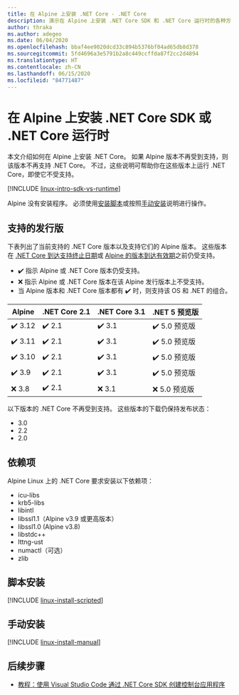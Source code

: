 ```yaml
---
title: 在 Alpine 上安装 .NET Core - .NET Core
description: 演示在 Alpine 上安装 .NET Core SDK 和 .NET Core 运行时的各种方法。
author: thraka
ms.author: adegeo
ms.date: 06/04/2020
ms.openlocfilehash: bbaf4ee9020dcd33c894b5376bf04ad65db8d378
ms.sourcegitcommit: 5fd4696a3e5791b2a8c449ccffda87f2cc2d4894
ms.translationtype: HT
ms.contentlocale: zh-CN
ms.lasthandoff: 06/15/2020
ms.locfileid: "84771487"
---
```

# <a name="install-net-core-sdk-or-net-core-runtime-on-alpine"></a>在 Alpine 上安装 .NET Core SDK 或 .NET Core 运行时

本文介绍如何在 Alpine 上安装 .NET Core。 如果 Alpine 版本不再受到支持，则该版本不再支持 .NET Core。 不过，这些说明可帮助你在这些版本上运行 .NET Core，即使它不受支持。

[!INCLUDE [linux-intro-sdk-vs-runtime](includes/linux-intro-sdk-vs-runtime.md)]

Alpine 没有安装程序。 必须使用[安装脚本](#scripted-install)或按照[手动安装](#manual-install)说明进行操作。

## <a name="supported-distributions"></a>支持的发行版

下表列出了当前支持的 .NET Core 版本以及支持它们的 Alpine 版本。 这些版本在 [.NET Core 到达支持终止日期](https://dotnet.microsoft.com/platform/support/policy/dotnet-core)或 [Alpine 的版本到达有效期](https://wiki.alpinelinux.org/wiki/Alpine_Linux:Releases)之前仍受支持。

- ✔️ 指示 Alpine 或 .NET Core 版本仍受支持。
- ❌ 指示 Alpine 或 .NET Core 版本在该 Alpine 发行版本上不受支持。
- 当 Alpine 版本和 .NET Core 版本都有 ✔️ 时，则支持该 OS 和 .NET 的组合。

| Alpine                   | .NET Core 2.1 | .NET Core 3.1 | .NET 5 预览版 |
|--------------------------|---------------|---------------|----------------|
| ✔️ 3.12  | ✔️ 2.1        | ✔️ 3.1        | ✔️ 5.0 预览版 |
| ✔️ 3.11  | ✔️ 2.1        | ✔️ 3.1        | ✔️ 5.0 预览版 |
| ✔️ 3.10  | ✔️ 2.1        | ✔️ 3.1        | ✔️ 5.0 预览版 |
| ✔️ 3.9   | ✔️ 2.1        | ✔️ 3.1        | ✔️ 5.0 预览版 |
| ❌ 3.8   | ✔️ 2.1        | ❌ 3.1        | ❌ 5.0 预览版 |

以下版本的 .NET Core 不再受到支持。 这些版本的下载仍保持发布状态：

- 3.0
- 2.2
- 2.0

## <a name="dependencies"></a>依赖项

Alpine Linux 上的 .NET Core 要求安装以下依赖项：

- icu-libs
- krb5-libs
- libintl
- libssl1.1（Alpine v3.9 或更高版本）
- libssl1.0 (Alpine v3.8)
- libstdc++
- lttng-ust
- numactl（可选）
- zlib

## <a name="scripted-install"></a>脚本安装

[!INCLUDE [linux-install-scripted](includes/linux-install-scripted.md)]

## <a name="manual-install"></a>手动安装

[!INCLUDE [linux-install-manual](includes/linux-install-manual.md)]

## <a name="next-steps"></a>后续步骤

- [教程：使用 Visual Studio Code 通过 .NET Core SDK 创建控制台应用程序](../tutorials/with-visual-studio-code.md)
